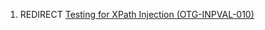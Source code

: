 1.  REDIRECT [Testing for XPath Injection
    (OTG-INPVAL-010)](Testing_for_XPath_Injection_\(OTG-INPVAL-010\) "wikilink")